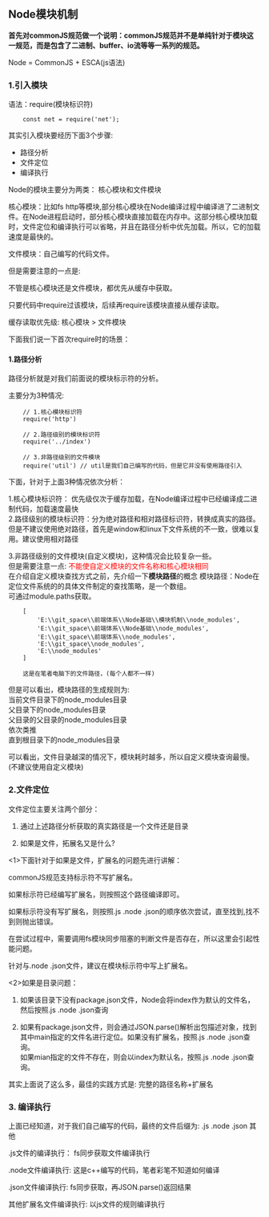 ## Node模块机制

**首先对commonJS规范做一个说明：commonJS规范并不是单纯针对于模块这一规范，而是包含了二进制、buffer、io流等等一系列的规范。**

Node = CommonJS + ESCA(js语法)

### 1.引入模块

语法：require(模块标识符)
```
    const net = require('net');
```

其实引入模块要经历下面3个步骤:

- 路径分析
- 文件定位
- 编译执行

Node的模块主要分为两类： 核心模块和文件模块

核心模块：比如fs http等模块,部分核心模块在Node编译过程中编译进了二进制文件。在Node进程启动时，部分核心模块直接加载在内存中。这部分核心模块加载时，文件定位和编译执行可以省略，并且在路径分析中优先加载。所以，它的加载速度是最快的。

文件模块：自己编写的代码文件。

但是需要注意的一点是:

不管是核心模块还是文件模块，都优先从缓存中获取。

只要代码中require过该模块，后续再require该模块直接从缓存读取。

缓存读取优先级: 核心模块 > 文件模块

下面我们说一下首次require时的场景：

#### 1.路径分析

路径分析就是对我们前面说的模块标示符的分析。

主要分为3种情况:
```
    // 1.核心模块标识符
    require('http')

    // 2.路径级别的模块标识符
    require('../index')

    // 3.非路径级别的文件模块
    require('util') // util是我们自己编写的代码，但是它并没有使用路径引入
```

下面，针对于上面3种情况依次分析：

1.核心模块标识符： 优先级仅次于缓存加载，在Node编译过程中已经编译成二进制代码，加载速度最快<br>
2.路径级别的模块标识符：分为绝对路径和相对路径标识符，转换成真实的路径。但是不建议使用绝对路径，首先是window和linux下文件系统的不一致，很难以复用。建议使用相对路径

3.非路径级别的文件模块(自定义模块)，这种情况会比较复杂一些。<br>
但是需要注意一点: <font color="#f00">不能使自定义模块的文件名称和核心模块相同</font><br>
在介绍自定义模块查找方式之前，先介绍一下**模块路径**的概念
模块路径：Node在定位文件系统的的具体文件制定的查找策略，是一个数组。<br>
可通过module.paths获取。<br>
```
    [ 
        'E:\\git_space\\前端体系\\Node基础\\模块机制\\node_modules',
        'E:\\git_space\\前端体系\\Node基础\\node_modules',
        'E:\\git_space\\前端体系\\node_modules',
        'E:\\git_space\\node_modules',
        'E:\\node_modules' 
    ]

    这是在笔者电脑下的文件路径，(每个人都不一样)
```
但是可以看出，模块路径的生成规则为:<br>
当前文件目录下的node_modules目录<br>
父目录下的node_modules目录<br>
父目录的父目录的node_modules目录<br>
依次类推<br>
直到根目录下的node_modules目录<br>

可以看出，文件目录越深的情况下，模块耗时越多，所以自定义模块查询最慢。(不建议使用自定义模块)

### 2.文件定位

文件定位主要关注两个部分：
1. 通过上述路径分析获取的真实路径是一个文件还是目录

2. 如果是文件，拓展名又是什么?

<1>下面针对于如果是文件，扩展名的问题先进行讲解：

commonJS规范支持标示符不写扩展名。

如果标示符已经编写扩展名，则按照这个路径编译即可。

如果标示符没有写扩展名，则按照.js .node .json的顺序依次尝试，直至找到,找不到则抛出错误。

在尝试过程中，需要调用fs模块同步阻塞的判断文件是否存在，所以这里会引起性能问题。

针对与.node .json文件，建议在模块标示符中写上扩展名。

<2>如果是目录问题：

1. 如果该目录下没有package.json文件，Node会将index作为默认的文件名，然后按照.js .node .json查询

2. 如果有package.json文件，则会通过JSON.parse()解析出包描述对象，找到其中main指定的文件名进行定位。如果没有扩展名，按照.js .node .json查询。<br>
如果mian指定的文件不存在，则会以index为默认名，按照.js .node .json查询。<br>

其实上面说了这么多，最佳的实践方式是: 完整的路径名称+扩展名

### 3. 编译执行

上面已经知道，对于我们自己编写的代码，最终的文件后缀为: .js .node .json 其他

.js文件的编译执行： fs同步获取文件编译执行

.node文件编译执行:  这是c++编写的代码，笔者彩笔不知道如何编译

.json文件编译执行: fs同步获取，再JSON.parse()返回结果

其他扩展名文件编译执行: 以js文件的规则编译执行















